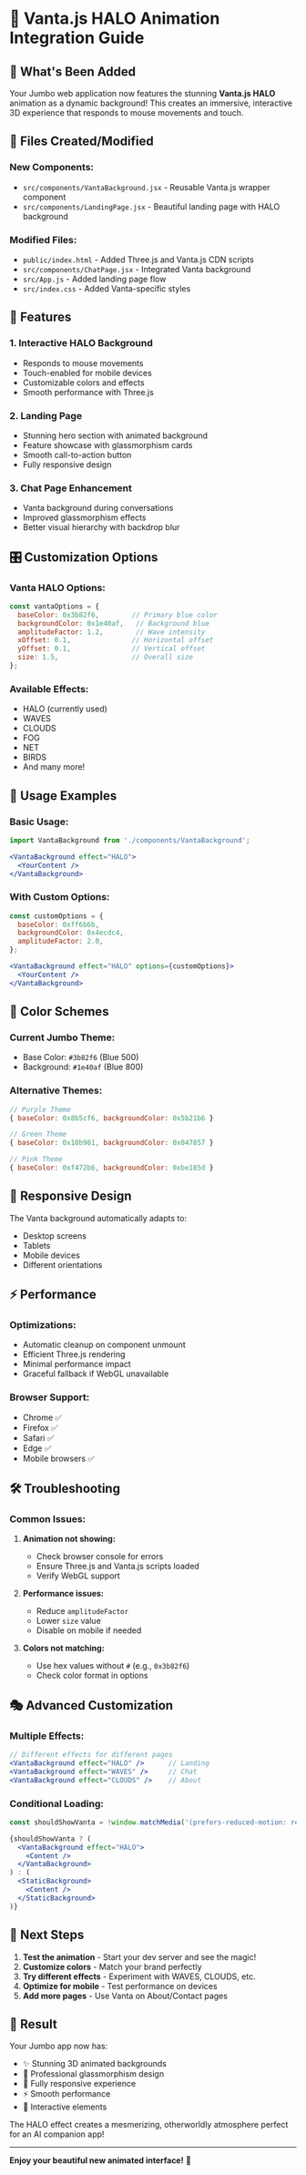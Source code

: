 # 🌟 Vanta.js HALO Animation Integration Guide

## 🎨 What's Been Added

Your Jumbo web application now features the stunning **Vanta.js HALO** animation as a dynamic background! This creates an immersive, interactive 3D experience that responds to mouse movements and touch.

## 📁 Files Created/Modified

### New Components:
- `src/components/VantaBackground.jsx` - Reusable Vanta.js wrapper component
- `src/components/LandingPage.jsx` - Beautiful landing page with HALO background

### Modified Files:
- `public/index.html` - Added Three.js and Vanta.js CDN scripts
- `src/components/ChatPage.jsx` - Integrated Vanta background
- `src/App.js` - Added landing page flow
- `src/index.css` - Added Vanta-specific styles

## 🚀 Features

### 1. **Interactive HALO Background**
- Responds to mouse movements
- Touch-enabled for mobile devices
- Customizable colors and effects
- Smooth performance with Three.js

### 2. **Landing Page**
- Stunning hero section with animated background
- Feature showcase with glassmorphism cards
- Smooth call-to-action button
- Fully responsive design

### 3. **Chat Page Enhancement**
- Vanta background during conversations
- Improved glassmorphism effects
- Better visual hierarchy with backdrop blur

## 🎛️ Customization Options

### Vanta HALO Options:
```javascript
const vantaOptions = {
  baseColor: 0x3b82f6,        // Primary blue color
  backgroundColor: 0x1e40af,   // Background blue
  amplitudeFactor: 1.2,        // Wave intensity
  xOffset: 0.1,               // Horizontal offset
  yOffset: 0.1,               // Vertical offset
  size: 1.5,                  // Overall size
};
```

### Available Effects:
- HALO (currently used)
- WAVES
- CLOUDS
- FOG
- NET
- BIRDS
- And many more!

## 🎯 Usage Examples

### Basic Usage:
```jsx
import VantaBackground from './components/VantaBackground';

<VantaBackground effect="HALO">
  <YourContent />
</VantaBackground>
```

### With Custom Options:
```jsx
const customOptions = {
  baseColor: 0xff6b6b,
  backgroundColor: 0x4ecdc4,
  amplitudeFactor: 2.0,
};

<VantaBackground effect="HALO" options={customOptions}>
  <YourContent />
</VantaBackground>
```

## 🎨 Color Schemes

### Current Jumbo Theme:
- Base Color: `#3b82f6` (Blue 500)
- Background: `#1e40af` (Blue 800)

### Alternative Themes:
```javascript
// Purple Theme
{ baseColor: 0x8b5cf6, backgroundColor: 0x5b21b6 }

// Green Theme
{ baseColor: 0x10b981, backgroundColor: 0x047857 }

// Pink Theme
{ baseColor: 0xf472b6, backgroundColor: 0xbe185d }
```

## 📱 Responsive Design

The Vanta background automatically adapts to:
- Desktop screens
- Tablets
- Mobile devices
- Different orientations

## ⚡ Performance

### Optimizations:
- Automatic cleanup on component unmount
- Efficient Three.js rendering
- Minimal performance impact
- Graceful fallback if WebGL unavailable

### Browser Support:
- Chrome ✅
- Firefox ✅
- Safari ✅
- Edge ✅
- Mobile browsers ✅

## 🛠️ Troubleshooting

### Common Issues:

1. **Animation not showing:**
   - Check browser console for errors
   - Ensure Three.js and Vanta.js scripts loaded
   - Verify WebGL support

2. **Performance issues:**
   - Reduce `amplitudeFactor`
   - Lower `size` value
   - Disable on mobile if needed

3. **Colors not matching:**
   - Use hex values without `#` (e.g., `0x3b82f6`)
   - Check color format in options

## 🎭 Advanced Customization

### Multiple Effects:
```jsx
// Different effects for different pages
<VantaBackground effect="HALO" />      // Landing
<VantaBackground effect="WAVES" />     // Chat
<VantaBackground effect="CLOUDS" />    // About
```

### Conditional Loading:
```jsx
const shouldShowVanta = !window.matchMedia('(prefers-reduced-motion: reduce)').matches;

{shouldShowVanta ? (
  <VantaBackground effect="HALO">
    <Content />
  </VantaBackground>
) : (
  <StaticBackground>
    <Content />
  </StaticBackground>
)}
```

## 🚀 Next Steps

1. **Test the animation** - Start your dev server and see the magic!
2. **Customize colors** - Match your brand perfectly
3. **Try different effects** - Experiment with WAVES, CLOUDS, etc.
4. **Optimize for mobile** - Test performance on devices
5. **Add more pages** - Use Vanta on About/Contact pages

## 🎉 Result

Your Jumbo app now has:
- ✨ Stunning 3D animated backgrounds
- 🎨 Professional glassmorphism design
- 📱 Fully responsive experience
- ⚡ Smooth performance
- 🎯 Interactive elements

The HALO effect creates a mesmerizing, otherworldly atmosphere perfect for an AI companion app!

---

**Enjoy your beautiful new animated interface!** 🌟
